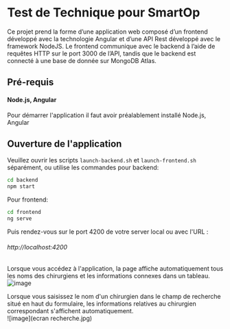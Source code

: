 # Test de Technique pour SmartOp

Ce projet prend la forme d’une application web composé d’un frontend développé avec la technologie Angular et d’une API Rest développé avec le framework NodeJS. Le frontend communique
avec le backend à l’aide de requêtes HTTP sur le port 3000 de l’API, tandis que le backend est connecté à une base de donnée sur MongoDB Atlas. 

## Pré-requis

#### Node.js, Angular
Pour démarrer l'application il faut avoir préalablement installé Node.js, Angular

## Ouverture de l'application

Veuillez ouvrir les scripts `launch-backend.sh` et `launch-frontend.sh` séparément, ou utilise les commandes 
pour backend: 
```bash
cd backend
npm start
```
Pour frontend:
 ```bash
cd frontend
ng serve
```

Puis rendez-vous sur le port 4200 de votre server local ou avec l'URL :
###### http://localhost:4200

Lorsque vous accédez à l'application, la page affiche automatiquement tous les noms des chirurgiens et les informations connexes dans un tableau. \
![image](ecran.jpg)

Lorsque vous saisissez le nom d'un chirurgien dans le champ de recherche situé en haut du formulaire, les informations relatives au chirurgien correspondant s'affichent automatiquement.\
![image](ecran recherche.jpg)

